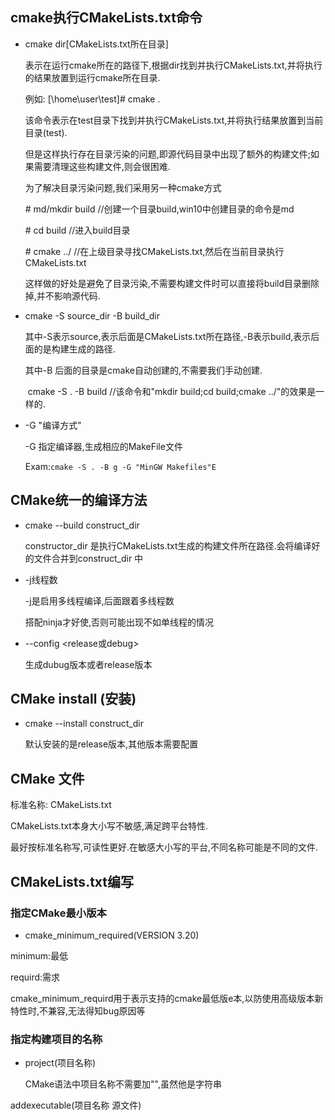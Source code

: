 ﻿## cmake执行CMakeLists.txt命令 



- cmake dir[CMakeLists.txt所在目录]   

  表示在运行cmake所在的路径下,根据dir找到并执行CMakeLists.txt,并将执行的结果放置到运行cmake所在目录.

  例如: [\home\user\test]# cmake .

  该命令表示在test目录下找到并执行CMakeLists.txt,并将执行结果放置到当前目录(test).

  但是这样执行存在目录污染的问题,即源代码目录中出现了额外的构建文件;如果需要清理这些构建文件,则会很困难.

  为了解决目录污染问题,我们采用另一种cmake方式

  \# md/mkdir build   //创建一个目录build,win10中创建目录的命令是md

  \# cd build		 //进入build目录

  \# cmake ../        //在上级目录寻找CMakeLists.txt,然后在当前目录执行CMakeLists.txt

  这样做的好处是避免了目录污染,不需要构建文件时可以直接将build目录删除掉,并不影响源代码.

- cmake -S source_dir -B build_dir

  其中-S表示source,表示后面是CMakeLists.txt所在路径,-B表示build,表示后面的是构建生成的路径.

  其中-B 后面的目录是cmake自动创建的,不需要我们手动创建.

  ​    cmake -S . -B build //该命令和"mkdir build;cd build;cmake ../"的效果是一样的.

- -G "编译方式"

  -G 指定编译器,生成相应的MakeFile文件

  Exam:`cmake -S . -B g -G "MinGW Makefiles"E`



## CMake统一的编译方法

- cmake --build construct_dir 

  constructor_dir 是执行CMakeLists.txt生成的构建文件所在路径.会将编译好的文件合并到construct_dir 中

  

- -j线程数

  -j是启用多线程编译,后面跟着多线程数

  搭配ninja才好使,否则可能出现不如单线程的情况



- --config <release或debug> 

  生成dubug版本或者release版本





## CMake install (安装)

- cmake --install construct_dir 

  默认安装的是release版本,其他版本需要配置



## CMake 文件

标准名称: CMakeLists.txt

CMakeLists.txt本身大小写不敏感,满足跨平台特性.

最好按标准名称写,可读性更好.在敏感大小写的平台,不同名称可能是不同的文件.



## CMakeLists.txt编写

### 指定CMake最小版本

- cmake_minimum_required(VERSION 3.20)

 minimum:最低

 requird:需求

 cmake_minimum_requird用于表示支持的cmake最低版e本,以防使用高级版本新特性时,不兼容,无法得知bug原因等

### 指定构建项目的名称

- project(项目名称)

  CMake语法中项目名称不需要加"",虽然他是字符串



addexecutable(项目名称 源文件)




